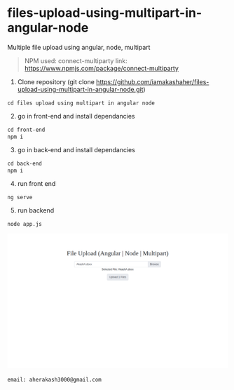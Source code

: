 # files-upload-using-multipart-in-angular-node
Multiple file upload using angular, node, multipart

> NPM used: connect-multiparty
> link: https://www.npmjs.com/package/connect-multiparty

1. Clone repository (git clone https://github.com/iamakashaher/files-upload-using-multipart-in-angular-node.git)
  ```
  cd files upload using multipart in angular node
  ```
2. go in front-end and install dependancies
  ```
  cd front-end
  npm i
  ```
3. go in back-end and install dependancies
  ```
  cd back-end
  npm i
  ```
4. run front end
  ```
  ng serve
  ```
5. run backend
  ```
  node app.js
  ```

![Files upload using multipart in angular node](https://github.com/iamakashaher/files-upload-using-multipart-in-angular-node/blob/master/home.png)

```
email: aherakash3000@gmail.com
```
